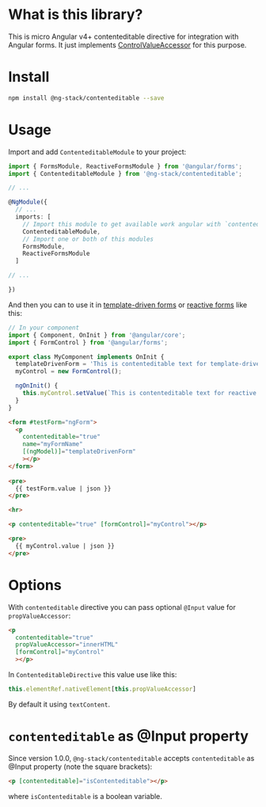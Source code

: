 # What is this library?

This is micro Angular v4+ contenteditable directive for integration with Angular forms.
It just implements [ControlValueAccessor](https://angular.io/api/forms/ControlValueAccessor) for this purpose.

# Install

```bash
npm install @ng-stack/contenteditable --save
```

# Usage

Import and add `ContenteditableModule` to your project:

```ts
import { FormsModule, ReactiveFormsModule } from '@angular/forms';
import { ContenteditableModule } from '@ng-stack/contenteditable';

// ...

@NgModule({
  // ...
  imports: [
    // Import this module to get available work angular with `contenteditable`
    ContenteditableModule,
    // Import one or both of this modules
    FormsModule,
    ReactiveFormsModule
  ]

// ...

})
```

And then you can to use it in [template-driven forms](https://angular.io/guide/forms)
or [reactive forms](https://angular.io/guide/reactive-forms) like this:

```ts
// In your component
import { Component, OnInit } from '@angular/core';
import { FormControl } from '@angular/forms';

export class MyComponent implements OnInit {
  templateDrivenForm = 'This is contenteditable text for template-driven form';
  myControl = new FormControl();

  ngOnInit() {
    this.myControl.setValue(`This is contenteditable text for reactive form`);
  }
}
```

```html
<form #testForm="ngForm">
  <p
    contenteditable="true"
    name="myFormName"
    [(ngModel)]="templateDrivenForm"
    ></p>
</form>
 
<pre>
  {{ testForm.value | json }}
</pre>

<hr>

<p contenteditable="true" [formControl]="myControl"></p>

<pre>
  {{ myControl.value | json }}
</pre>
```

# Options

With `contenteditable` directive you can pass optional `@Input` value for `propValueAccessor`:

```html
<p
  contenteditable="true"
  propValueAccessor="innerHTML"
  [formControl]="myControl"
  ></p>
```

In `ContenteditableDirective` this value use like this:

```ts
this.elementRef.nativeElement[this.propValueAccessor]
```

By default it using `textContent`.

# `contenteditable` as @Input property

Since version 1.0.0, `@ng-stack/contenteditable` accepts `contenteditable` as @Input property (note the square brackets):

```html
<p [contenteditable]="isContenteditable"></p>
```

where `isContenteditable` is a boolean variable.
